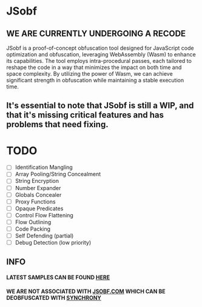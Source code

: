 # JSobf
## WE ARE CURRENTLY UNDERGOING A RECODE
JSobf is a proof-of-concept obfuscation tool designed for JavaScript code optimization and obfuscation, leveraging WebAssembly (Wasm) to enhance its capabilities. The tool employs intra-procedural passes, each tailored to reshape the code in a way that minimizes the impact on both time and space complexity. By utilizing the power of Wasm, we can achieve significant strength in obfuscation while maintaining a stable execution time.

It's essential to note that JSobf is still a WIP, and that it's missing critical features and has problems that need fixing.
---
# TODO
- [ ] Identification Mangling
- [ ] Array Pooling/String Concealment
- [ ] String Encryption
- [ ] Number Expander
- [ ] Globals Concealer
- [ ] Proxy Functions
- [ ] Opaque Predicates
- [ ] Control Flow Flattening
- [ ] Flow Outlining
- [ ] Code Packing
- [ ] Self Defending (partial)
- [ ] Debug Detection (low priority)

## INFO
#### LATEST SAMPLES CAN BE FOUND [HERE](https://github.com/jsobf/samples/tree/main/archive/0.5.x/0.5.2)
#### WE ARE NOT ASSOCIATED WITH [JSOBF.COM](https://www.jsobf.com/en/) WHICH CAN BE DEOBFUSCATED WITH [SYNCHRONY](https://deobfuscate.relative.im/)
